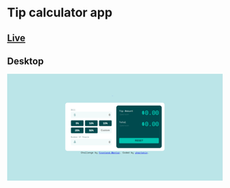# Tip calculator app

## [Live]()

## Desktop

![desktop image of application](./pics/desktop.PNG)

<!-- ## Mobile -->

<!-- ![mobile image of application](./pics/mobile.PNG) -->

